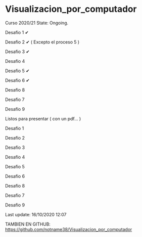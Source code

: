 # Visualizacion_por_computador
Curso 2020/21
 State: Ongoing.


  Desafio 1 ✔
  
  Desafio 2 ✔ ( Excepto el proceso 5 )
  
  Desafio 3 ✔ 
  
  Desafio 4

  Desafio 5 ✔ 

  Desafio 6 ✔ 

  Desafio 8

  Desafio 7

  Desafio 9


  Listos para presentar ( con un pdf... )

  Desafio 1 

  Desafio 2 

  Desafio 3  

  Desafio 4

  Desafio 5 
  
  Desafio 6
  
  Desafio 8
  
  Desafio 7
  
  Desafio 9
  
   Last update:   16/10/2020 12:07

   TAMBIEN EN GITHUB: https://github.com/notname38/Visualizacion_por_computador

